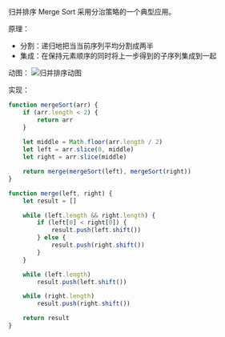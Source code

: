 归并排序 Merge Sort
采用分治策略的一个典型应用。

原理：
- 分割：递归地把当当前序列平均分割成两半
- 集成：在保持元素顺序的同时将上一步得到的子序列集成到一起

动图：
![归并排序动图](http://ww1.sinaimg.cn/large/68307314gy1gearzb602lg20mj0e1qcv.gif)

实现：
```js
function mergeSort(arr) {
    if (arr.length < 2) {
        return arr
    }
    
    let middle = Math.floor(arr.length / 2)
    let left = arr.slice(0, middle)
    let right = arr.slice(middle)

    return merge(mergeSort(left), mergeSort(right))
}

function merge(left, right) {
    let result = []

    while (left.length && right.length) {
        if (left[0] < right[0]) {
            result.push(left.shift())
        } else {
            result.push(right.shift())
        }
    }

    while (left.length) 
        result.push(left.shift())

    while (right.length)
        result.push(right.shift())

    return result
}
```